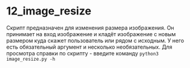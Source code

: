 # 12_image_resize
Скрипт предназначен для изменения размера изображения.
Он принимает на вход изображение и кладёт изображение с новым размером куда скажет пользователь или рядом с исходным. У него есть обязательный аргумент и несколько необязательных. Для просмотра справки по скрипту - введите команду `python3 image_resize.py -h`
